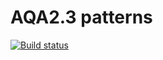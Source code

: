 # AQA2.3 patterns
[![Build status](https://ci.appveyor.com/api/projects/status/tvtrax27kix3d8kl?svg=true)](https://ci.appveyor.com/project/nanaishere/aqa-patterns)
